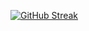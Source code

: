 [![GitHub Streak](https://streak-stats.demolab.com?user=gargk508&theme=dark&hide_border=true&date_format=j%20M%5B%20Y%5D)](https://git.io/streak-stats)
